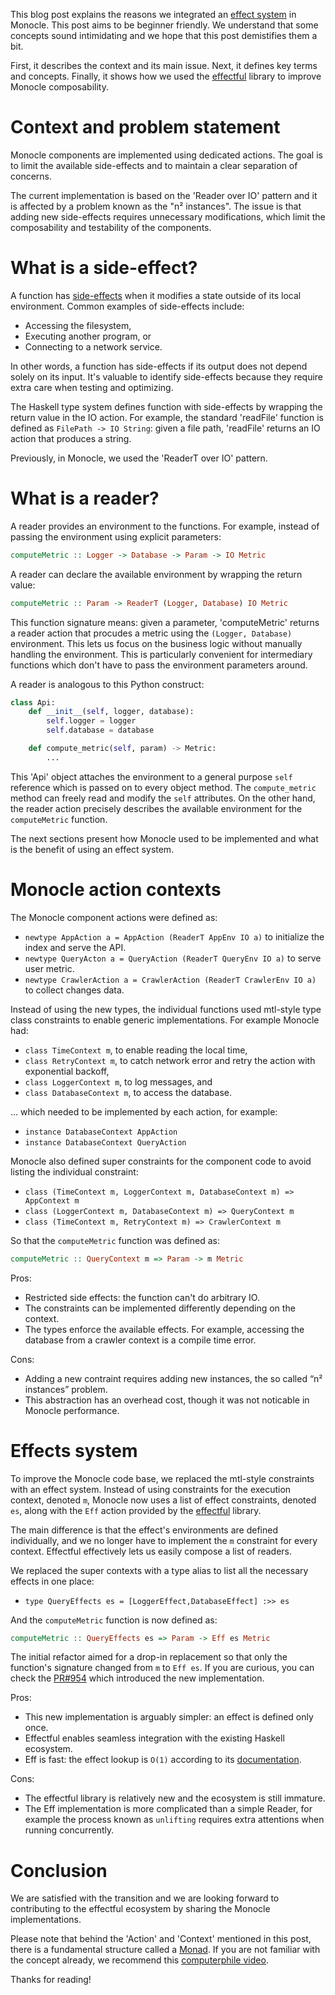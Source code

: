 <!-- This work is licensed under the Creative Commons Attribution 4.0 International License.
     To view a copy of this license, visit http://creativecommons.org/licenses/by/4.0/
     or send a letter to Creative Commons, PO Box 1866, Mountain View, CA 94042, USA.
-->

This blog post explains the reasons we integrated an [effect system][effect-system] in Monocle.
This post aims to be beginner friendly.
We understand that some concepts sound intimidating
and we hope that this post demistifies them a bit.

First, it describes the context and its main issue.
Next, it defines key terms and concepts.
Finally, it shows how we used the [effectful][effectful] library to improve Monocle composability.

# Context and problem statement

Monocle components are implemented using dedicated actions.
The goal is to limit the available side-effects and to maintain a clear separation of concerns.

The current implementation is based on the 'Reader over IO' pattern and it is affected by a
problem known as the "n² instances". The issue is that adding new side-effects requires
unnecessary modifications, which limit the composability and testability of the components.


# What is a side-effect?

A function has [side-effects][side-effect] when it modifies a state outside of its local environment.
Common examples of side-effects include:

- Accessing the filesystem,
- Executing another program, or
- Connecting to a network service.

In other words, a function has side-effects if its output does not depend solely on its input.
It's valuable to identify side-effects because they require extra care when testing and optimizing.

The Haskell type system defines function with side-effects by wrapping the return value in the IO action.
For example, the standard 'readFile' function is defined as `FilePath -> IO String`:
given a file path, 'readFile' returns an IO action that produces a string.

Previously, in Monocle, we used the 'ReaderT over IO' pattern.


# What is a reader?

A reader provides an environment to the functions.
For example, instead of passing the environment using explicit parameters:

```haskell
computeMetric :: Logger -> Database -> Param -> IO Metric
```

A reader can declare the available environment by wrapping the return value:

```haskell
computeMetric :: Param -> ReaderT (Logger, Database) IO Metric
```

This function signature means: given a parameter, 'computeMetric' returns a reader action
that procudes a metric using the `(Logger, Database)` environment.
This lets us focus on the business logic without manually handling the environment.
This is particularly convenient for intermediary functions which don't have to pass
the environment parameters around.

A reader is analogous to this Python construct:

```python
class Api:
    def __init__(self, logger, database):
        self.logger = logger
        self.database = database

    def compute_metric(self, param) -> Metric:
        ...
```

This 'Api' object attaches the environment to a general purpose `self` reference which is
passed on to every object method. The `compute_metric` method can freely read and modify the `self` attributes.
On the other hand, the reader action precisely describes the available environment for the `computeMetric` function.

The next sections present how Monocle used to be implemented and what is the benefit of
using an effect system.


# Monocle action contexts

The Monocle component actions were defined as:

- `newtype AppAction a = AppAction (ReaderT AppEnv IO a)` to initialize the index and serve the API.
- `newtype QueryActon a = QueryAction (ReaderT QueryEnv IO a)` to serve user metric.
- `newtype CrawlerAction a = CrawlerAction (ReaderT CrawlerEnv IO a)` to collect changes data.

Instead of using the new types, the individual functions used mtl-style type class constraints to enable generic implementations.
For example Monocle had:

- `class TimeContext m`, to enable reading the local time,
- `class RetryContext m`, to catch network error and retry the action with exponential backoff,
- `class LoggerContext m`, to log messages, and
- `class DatabaseContext m`, to access the database.

… which needed to be implemented by each action, for example:

- `instance DatabaseContext AppAction`
- `instance DatabaseContext QueryAction`

Monocle also defined super constraints for the component code to avoid listing the individual constraint:

- `class (TimeContext m, LoggerContext m, DatabaseContext m) => AppContext m`
- `class (LoggerContext m, DatabaseContext m) => QueryContext m`
- `class (TimeContext m, RetryContext m) => CrawlerContext m`

So that the `computeMetric` function was defined as:

```haskell
computeMetric :: QueryContext m => Param -> m Metric
```

Pros:

- Restricted side effects: the function can't do arbitrary IO.
- The constraints can be implemented differently depending on the context.
- The types enforce the available effects. For example, accessing the database from a crawler context is a compile time error.

Cons:

- Adding a new contraint requires adding new instances, the so called “n² instances” problem.
- This abstraction has an overhead cost, though it was not noticable in Monocle performance.


# Effects system

To improve the Monocle code base, we replaced the mtl-style constraints with an effect system.
Instead of using constraints for the execution context, denoted `m`, Monocle now uses
a list of effect constraints, denoted `es`, along with the `Eff` action provided by the
[effectful][effectful] library.

The main difference is that the effect's environments are defined individually,
and we no longer have to implement the `m` constraint for every context.
Effectful effectively lets us easily compose a list of readers.

We replaced the super contexts with a type alias to list all the necessary
effects in one place:

- `type QueryEffects es = [LoggerEffect,DatabaseEffect] :>> es`

And the `computeMetric` function is now defined as:

```haskell
computeMetric :: QueryEffects es => Param -> Eff es Metric
```

The initial refactor aimed for a drop-in replacement so that only the function's signature changed
from `m` to `Eff es`. If you are curious, you can check the [PR#954][pr-mono-effects] which introduced
the new implementation.

Pros:

- This new implementation is arguably simpler: an effect is defined only once.
- Effectful enables seamless integration with the existing Haskell ecosystem.
- Eff is fast: the effect lookup is `O(1)` according to its [documentation](https://hackage.haskell.org/package/effectful-core-2.1.0.0/docs/Effectful-Internal-Effect.html#t:Effect).

Cons:

- The effectful library is relatively new and the ecosystem is still immature.
- The Eff implementation is more complicated than a simple Reader, for example the process known as `unlifting` requires extra attentions when running concurrently.


# Conclusion

We are satisfied with the transition and we are looking forward to contributing
to the effectful ecosystem by sharing the Monocle implementations.

Please note that behind the 'Action' and 'Context' mentioned in this post,
there is a fundamental structure called a [Monad][monad].
If you are not familiar with the concept already, we recommend this [computerphile video][what-is-a-monad].

Thanks for reading!

[io-tutorial]: https://www.haskell.org/tutorial/io.html
[pr-logging]: https://github.com/change-metrics/monocle/pull/943
[side-effect]: https://en.wikipedia.org/wiki/Side_effect_(computer_science)
[effect-system]: https://en.wikipedia.org/wiki/Effect_system
[effectful]: https://github.com/haskell-effectful/effectful#readme
[pr-mono-effects]: https://github.com/change-metrics/monocle/pull/954
[monad]: https://en.wikipedia.org/wiki/Monad_(functional_programming)
[what-is-a-monad]: https://www.youtube.com/watch?v=t1e8gqXLbsU

